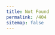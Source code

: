 ```yaml
---
title: Not Found
permalink: /404
sitemap: false
---
```


<script>
    window.location.replace('{{ site.url }}{{ site.baseurl }}/{{ site.def_lang }}/404');
</script>
